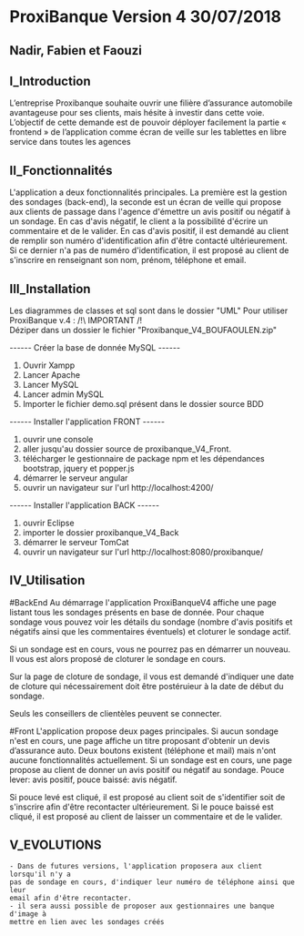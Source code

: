 # ProxiBanque Version 4                                                         30/07/2018
Nadir, Fabien et Faouzi
------------------------------------------------------------------------------------------

## I_Introduction

L’entreprise Proxibanque souhaite ouvrir une filière d’assurance automobile 
avantageuse pour ses clients, mais hésite à investir dans cette voie.
L’objectif de cette demande est de pouvoir déployer facilement la partie 
« frontend » de l’application comme écran de veille sur les tablettes en 
libre service dans toutes les agences

## II_Fonctionnalités

L'application a deux fonctionnalités principales. La première est la gestion des 
sondages (back-end), la seconde est un écran de veille qui propose aux clients 
de passage dans l'agence 
d'émettre un avis positif ou négatif à un sondage.
En cas d'avis négatif, le client a la possibilité d'écrire un commentaire et de 
le valider.
En cas d'avis positif, il est demandé au client de remplir son numéro d'identification 
afin d'être contacté ultérieurement.
Si ce dernier n'a pas de numéro d'identification, il est proposé au client de s'inscrire 
en renseignant son nom, prénom, téléphone et email.

## III_Installation
Les diagrammes de classes et sql sont dans le dossier "UML"
Pour utiliser ProxiBanque v.4 : 
/!\ IMPORTANT /!\
Déziper dans un dossier le fichier "Proxibanque_V4_BOUFAOULEN.zip"

------ Créer la base de donnée MySQL ------
1) Ouvrir Xampp
2) Lancer Apache
3) Lancer MySQL
4) Lancer admin MySQL
5) Importer le fichier demo.sql présent dans le dossier source BDD

------ Installer l'application FRONT ------
1) ouvrir une console
2) aller jusqu'au dossier source de proxibanque_V4_Front.
3) télécharger le gestionnaire de package npm et les dépendances bootstrap, 
jquery et popper.js
4) démarrer le serveur angular 
5) ouvrir un navigateur sur l'url http://localhost:4200/

------ Installer l'application BACK ------
1) ouvrir Eclipse
2) importer le dossier proxibanque_V4_Back 
3) démarrer le serveur TomCat
4) ouvrir un navigateur sur l'url http://localhost:8080/proxibanque/

## IV_Utilisation
#BackEnd
Au démarrage l'application ProxiBanqueV4 affiche une page listant tous les 
sondages présents en base de donnée.
Pour chaque sondage vous pouvez voir les détails du sondage (nombre d'avis 
positifs et négatifs ainsi que les commentaires éventuels) et cloturer le sondage actif.

Si un sondage est en cours, vous ne pourrez pas en démarrer un nouveau.
Il vous est alors proposé de cloturer le sondage en cours.

Sur la page de cloture de sondage, il vous est demandé d'indiquer une date de cloture 
qui nécessairement doit être postéruieur à la date de début du sondage.

Seuls les conseillers de clientèles peuvent se connecter. 

#Front
L'application propose deux pages principales.
Si aucun sondage n'est en cours, une page affiche un titre proposant d'obtenir un devis 
d’assurance auto.
Deux boutons existent (téléphone et mail) mais n'ont aucune fonctionnalités actuellement.
Si un sondage est en cours, une page propose au client de donner un avis positif ou 
négatif au sondage.
Pouce lever: avis positif, pouce baissé: avis négatif.

Si pouce levé est cliqué, il est proposé au client soit de s'identifier soit de s'inscrire 
afin d'être recontacter ultérieurement.
Si le pouce baissé est cliqué, il est proposé au client de laisser un commentaire et 
de le valider.


## V_EVOLUTIONS
    - Dans de futures versions, l'application proposera aux client lorsqu'il n'y a 
    pas de sondage en cours, d'indiquer leur numéro de téléphone ainsi que leur 
    email afin d'être recontacter.
    - il sera aussi possible de proposer aux gestionnaires une banque d'image à 
    mettre en lien avec les sondages créés